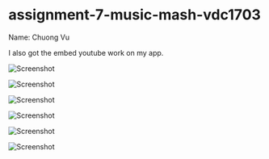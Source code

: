 # assignment-7-music-mash-vdc1703

Name: Chuong Vu

I also got the embed youtube work on my app.

![Screenshot](Screenshot_1.png) 

![Screenshot](Screenshot_2.png) 

![Screenshot](Screenshot_3.png) 

![Screenshot](Screenshot_4.png) 

![Screenshot](Screenshot_5.png) 

![Screenshot](Screenshot_6.png) 

